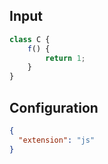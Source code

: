 
## Input
```javascript input
class C {
    f() {
        return 1;
    }
}
```

## Configuration
```json configuration
{
  "extension": "js"
}
```
